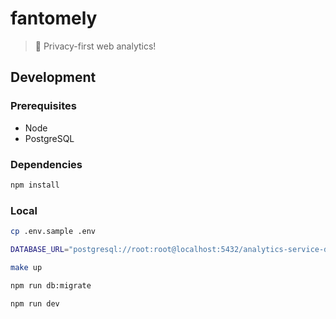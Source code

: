 # fantomely
> 👻 Privacy-first web analytics!

## Development

### Prerequisites
- Node
- PostgreSQL

### Dependencies
```sh
npm install
```

### Local
```sh
cp .env.sample .env
```

```sh
DATABASE_URL="postgresql://root:root@localhost:5432/analytics-service-db"
```

```sh
make up
```

```sh
npm run db:migrate
```

```sh
npm run dev
```
